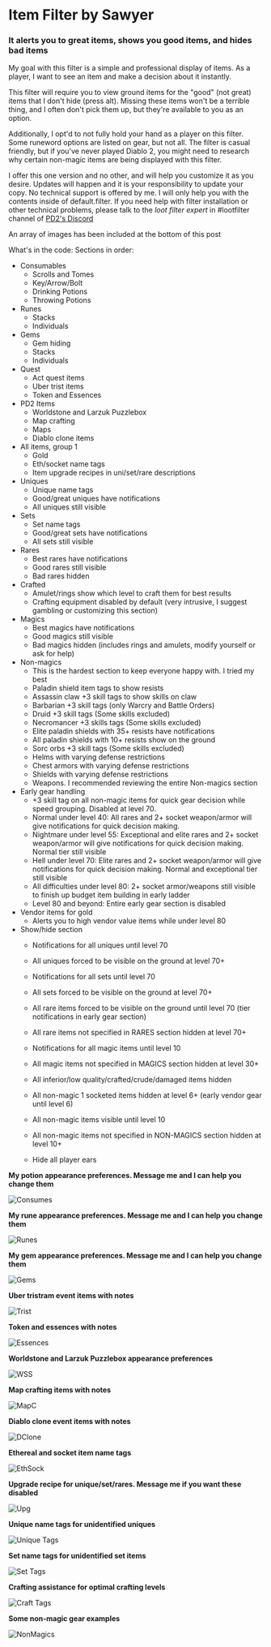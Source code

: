 # Item Filter by Sawyer
### It alerts you to great items, shows you good items, and hides bad items

My goal with this filter is a simple and professional display of items. As a player, I want to see an item and make a decision about it instantly.

This filter will require you to view ground items for the "good" (not great) items that I don't hide (press alt). Missing these items won't be a terrible thing, and I often don't pick them up, but they're available to you as an option.

Additionally, I opt'd to not fully hold your hand as a player on this filter. Some runeword options are listed on gear, but not all. The filter is casual friendly, but if you've never played Diablo 2, you might need to research why certain non-magic items are being displayed with this filter.

I offer this one version and no other, and will help you customize it as you desire. Updates will happen and it is your responsibility to update your copy. No technical support is offered by me. I will only help you with the contents inside of default.filter. If you need help with filter installation or other technical problems, please talk to the *loot filter expert* in #lootfilter channel of [PD2's Discord](https://discord.com/invite/RgX4MWu)

An array of images has been included at the bottom of this post

What's in the code:
Sections in order:
- Consumables
  - Scrolls and Tomes
  - Key/Arrow/Bolt
  - Drinking Potions
  - Throwing Potions
- Runes
  - Stacks
  - Individuals
- Gems
  - Gem hiding
  - Stacks
  - Individuals
- Quest
  - Act quest items
  - Uber trist items
  - Token and Essences
- PD2 Items
  - Worldstone and Larzuk Puzzlebox
  - Map crafting
  - Maps
  - Diablo clone items
- All items, group 1
  - Gold
  - Eth/socket name tags
  - Item upgrade recipes in uni/set/rare descriptions
- Uniques
  - Unique name tags
  - Good/great uniques have notifications
  - All uniques still visible
- Sets
  - Set name tags
  - Good/great sets have notifications
  - All sets still visible
- Rares
  - Best rares have notifications
  - Good rares still visible
  - Bad rares hidden
- Crafted
  - Amulet/rings show which level to craft them for best results
  - Crafting equipment disabled by default (very intrusive, I suggest gambling or customizing this section)
- Magics
  - Best magics have notifications
  - Good magics still visible
  - Bad magics hidden (includes rings and amulets, modify yourself or ask for help)
- Non-magics
  - This is the hardest section to keep everyone happy with. I tried my best
  - Paladin shield item tags to show resists
  - Assassin claw +3 skill tags to show skills on claw
  - Barbarian +3 skill tags (only Warcry and Battle Orders)
  - Druid +3 skill tags (Some skills excluded)
  - Necromancer +3 skills tags (Some skills excluded)
  - Elite paladin shields with 35+ resists have notifications
  - All paladin shields with 10+ resists show on the ground
  - Sorc orbs +3 skill tags (Some skills excluded)
  - Helms with varying defense restrictions
  - Chest armors with varying defense restrictions
  - Shields with varying defense restrictions
  - Weapons. I recommended reviewing the entire Non-magics section
- Early gear handling
  - +3 skill tag on all non-magic items for quick gear decision while speed grouping. Disabled at level 70.
  - Normal under level 40: All rares and 2+ socket weapon/armor will give notifications for quick decision making.
  - Nightmare under level 55: Exceptional and elite rares and 2+ socket weapon/armor will give notifications for quick decision making. Normal tier still visible
  - Hell under level 70: Elite rares and 2+ socket weapon/armor will give notifications for quick decision making. Normal and exceptional tier still visible
  - All difficulties under level 80: 2+ socket armor/weapons still visible to finish up budget item building in early ladder
  - Level 80 and beyond: Entire early gear section is disabled
- Vendor items for gold
  - Alerts you to high vendor value items while under level 80
- Show/hide section
  - Notifications for all uniques until level 70
  - All uniques forced to be visible on the ground at level 70+
  
  - Notifications for all sets until level 70
  - All sets forced to be visible on the ground at level 70+
  
  - All rare items forced to be visible on the ground until level 70 (tier notifications in early gear section)
  - All rare items not specified in RARES section hidden at level 70+
  
  - Notifications for all magic items until level 10
  - All magic items not specified in MAGICS section hidden at level 30+
  
  - All inferior/low quality/crafted/crude/damaged items hidden
  - All non-magic 1 socketed items hidden at level 6+ (early vendor gear until level 6)
  
  - All non-magic items visible until level 10
  - All non-magic items not specified in NON-MAGICS section hidden at level 10+
  
  - Hide all player ears

**My potion appearance preferences. Message me and I can help you change them**

![Consumes](https://i.imgur.com/sF1juJA.png)

**My rune appearance preferences. Message me and I can help you change them**

![Runes](https://i.imgur.com/GQYAt4R.png)

**My gem appearance preferences. Message me and I can help you change them**

![Gems](https://i.imgur.com/Mc5Z2v3.png)

**Uber tristram event items with notes**

![Trist](https://i.imgur.com/dl5ZzfD.png)

**Token and essences with notes**

![Essences](https://i.imgur.com/OctT6nx.png)

**Worldstone and Larzuk Puzzlebox appearance preferences**

![WSS](https://i.imgur.com/Go1Mf5A.png)

**Map crafting items with notes**

![MapC](https://i.imgur.com/fk05Zc8.png)

**Diablo clone event items with notes**

![DClone](https://i.imgur.com/qjzF5Or.png)

**Ethereal and socket item name tags**

![EthSock](https://i.imgur.com/7izRtbF.png)

**Upgrade recipe for unique/set/rares. Message me if you want these disabled**

![Upg](https://i.imgur.com/x6wnhBE.png)

**Unique name tags for unidentified uniques**

![Unique Tags](https://i.imgur.com/k82r7Ig.png)

**Set name tags for unidentified set items**

![Set Tags](https://i.imgur.com/kfwWvbL.png)

**Crafting assistance for optimal crafting levels**

![Craft Tags](https://i.imgur.com/lSctRDF.png)

**Some non-magic gear examples**

![NonMagics](https://i.imgur.com/8meJxtd.png)
